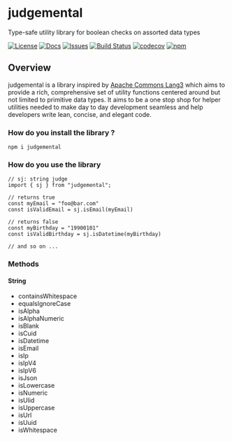 # judgemental

Type-safe utility library for boolean checks on assorted data types

[![License](https://img.shields.io/badge/license-apache_2.0-green.svg)](https://opensource.org/licenses/Apache-2.0)
[![Docs](https://img.shields.io/badge/wiki-documentation-forestgreen)](https://asharnadeem.github.io/judgemental/)
[![Issues](https://img.shields.io/github/issues/asharnadeem/judgemental)](https://github.com/asharnadeem/judgemental/issues)
[![Build Status](https://github.com/asharnadeem/judgemental/actions/workflows/build.yml/badge.svg)](https://github.com/asharnadeem/judgemental/actions/workflows/build.yml)
[![codecov](https://codecov.io/gh/asharnadeem/judgemental/branch/main/graph/badge.svg?token=AVIQP2EFWK)](https://codecov.io/gh/asharnadeem/judgemental)
[![npm](https://img.shields.io/npm/v/react)](https://www.npmjs.com/package/judgemental)

## Overview

judgemental is a library inspired by [Apache Commons Lang3](https://commons.apache.org/proper/commons-lang/apidocs/org/apache/commons/lang3/) which aims to provide a rich, comprehensive set of utility functions centered around but not limited to primitive data types. It aims to be a one stop shop for helper utilities needed to make day to day development seamless and help developers write lean, concise, and elegant code.

### How do you install the library ?

```
npm i judgemental
```

### How do you use the library

```
// sj: string judge
import { sj } from "judgemental";

// returns true
const myEmail = "foo@bar.com"
const isValidEmail = sj.isEmail(myEmail)

// returns false
const myBirthday = "19900101"
const isValidBirthday = sj.isDatetime(myBirthday)

// and so on ...
```

### Methods

#### String

- containsWhitespace
- equalsIgnoreCase
- isAlpha
- isAlphaNumeric
- isBlank
- isCuid
- isDatetime
- isEmail
- isIp
- isIpV4
- isIpV6
- isJson
- isLowercase
- isNumeric
- isUlid
- isUppercase
- isUrl
- isUuid
- isWhitespace
